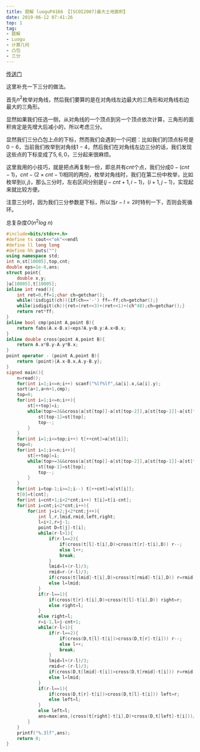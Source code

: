 ```yaml
---
title: 题解 luoguP4166 【[SCOI2007]最大土地面积】
date: 2019-06-12 07:41:26
top: 1
tag:
- 题解
- Luogu
- 计算几何
- 凸包
- 三分
---
```

[传送门](https://www.luogu.org/problemnew/show/P4166)

这里补充一下三分的做法。

首先$n^2$枚举对角线，然后我们要算的是在对角线左边最大的三角形和对角线右边最大的三角形。

显然如果我们任选一侧，从对角线的一个顶点到另一个顶点依次计算，三角形的面积肯定是先增大后减小的，所以考虑三分。

显然我们三分凸包上点的下标，然而我们会遇到一个问题：比如我们的顶点标号是$0-6$，当前我们枚举到对角线$1-4$，然后我们在对角线左边三分的话，我们发现这些点的下标变成了$5,6,0$，三分起来很麻烦。

这里我用的小技巧，就是把点再复制一份，即总共有$cnt$个点，我们分成$0- (cnt-1)$，$cnt-(2\times cnt-1)$相同的两份，枚举对角线时，我们在第二份中枚举，比如枚举到$(i,j)$，那么三分时，左右区间分别是$(j-cnt+1,i-1)$，$(i+1,j-1)$，实现起来就比较方便。

注意三分时，因为我们三分参数是下标，所以当$r-l=2$时特判一下，否则会死循环。

总复杂度$O(n^2 log\ n)$

```cpp
#include<bits/stdc++.h>
#define ts cout<<"ok"<<endl
#define ll long long
#define hh puts("")
using namespace std;
int n,st[10005],top,cnt;
double eps=1e-8,ans;
struct point{
    double x,y;
}a[10005],t[10005];
inline int read(){
    int ret=0,ff=1;char ch=getchar();
    while(!isdigit(ch)){if(ch=='-') ff=-ff;ch=getchar();}
    while(isdigit(ch)){ret=(ret<<3)+(ret<<1)+(ch^48);ch=getchar();}
    return ret*ff;
}
inline bool cmp(point A,point B){
    return fabs(A.x-B.x)<eps?A.y<B.y:A.x<B.x;
}
inline double cross(point A,point B){
    return A.x*B.y-A.y*B.x;
}
point operator - (point A,point B){
    return (point){A.x-B.x,A.y-B.y};
}
signed main(){
    n=read();
    for(int i=1;i<=n;i++) scanf("%lf%lf",&a[i].x,&a[i].y);
    sort(a+1,a+n+1,cmp);
    top=0;
    for(int i=1;i<=n;i++){
        st[++top]=i;
        while(top>=3&&cross(a[st[top]]-a[st[top-2]],a[st[top-1]]-a[st[top-2]])>=0){
            st[top-1]=st[top];
            top--;
        }
    }
    for(int i=1;i<=top;i++) t[++cnt]=a[st[i]];
    top=0;
    for(int i=1;i<=n;i++){
        st[++top]=i;
        while(top>=3&&cross(a[st[top]]-a[st[top-2]],a[st[top-1]]-a[st[top-2]])<=0){
            st[top-1]=st[top];
            top--;
        }
    }
    for(int i=top-1;i>=2;i--) t[++cnt]=a[st[i]];
    t[0]=t[cnt];
    for(int i=cnt+1;i<2*cnt;i++) t[i]=t[i-cnt];
    for(int i=cnt;i<2*cnt;i++){
        for(int j=i+2;j<2*cnt;j++){
            int l,r,lmid,rmid,left,right;
            l=i+1,r=j-1;
            point D=t[j]-t[i];
            while(r-l>1){
                if(r-l==2){
                    if(cross(t[l]-t[i],D)>cross(t[r]-t[i],D)) r--;
                    else l++;
                    break;
                }
                lmid=l+(r-l)/3;
                rmid=r-(r-l)/3;
                if(cross(t[lmid]-t[i],D)>cross(t[rmid]-t[i],D)) r=rmid;
                else l=lmid;
            }
            if(r-l==1){
                if(cross(t[r]-t[i],D)>cross(t[l]-t[i],D)) right=r;
                else right=l;
            }
            else right=l;
            r=i-1,l=j-cnt+1;
            while(r-l>1){
                if(r-l==2){
                    if(cross(D,t[l]-t[i])>cross(D,t[r]-t[i])) r--;
                    else l++;
                    break;
                }
                lmid=l+(r-l)/3;
                rmid=r-(r-l)/3;
                if(cross(D,t[lmid]-t[i])>cross(D,t[rmid]-t[i])) r=rmid;
                else l=lmid;
            }
            if(r-l==1){
                if(cross(D,t[r]-t[i])>cross(D,t[l]-t[i])) left=r;
                else left=l;
            }
            else left=l;
            ans=max(ans,(cross(t[right]-t[i],D)+cross(D,t[left]-t[i]))/2.);
        }
    }
    printf("%.3lf",ans);
    return 0;
}
```